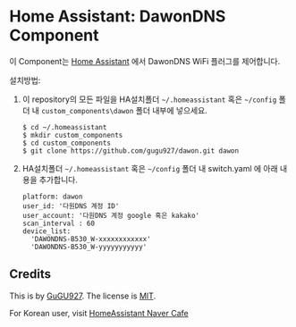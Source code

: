 Home Assistant: DawonDNS Component 
=======================================

이 Component는 [Home Assistant][hass] 에서 DawonDNS WiFi 플러그를 제어합니다.

설치방법:

1. 이 repository의 모든 파일을 HA설치폴더 `~/.homeassistant` 혹은 `~/config` 폴더 내 `custom_components\dawon` 폴더 내부에 넣으세요.

       $ cd ~/.homeassistant
       $ mkdir custom_components
       $ cd custom_components
       $ git clone https://github.com/gugu927/dawon.git dawon

2. HA설치폴더 `~/.homeassistant` 혹은 `~/config` 폴더 내 switch.yaml 에 아래 내용을 추가합니다.

       platform: dawon
       user_id: '다원DNS 계정 ID'
       user_account: '다원DNS 계정 google 혹은 kakako'
       scan_interval : 60
       device_list:
         'DAWONDNS-B530_W-xxxxxxxxxxxx'
         'DAWONDNS-B530_W-yyyyyyyyyyy'

Credits
-------

This is by [GuGU927][andy]. The license is [MIT][].

For Korean user, visit [HomeAssistant Naver Cafe][cafe]

[cafe]: https://cafe.naver.com/koreassistant
[mit]: https://opensource.org/licenses/MIT
[andy]: https://github.com/gugu927/dawon
[hass]: https://home-assistant.io
